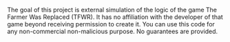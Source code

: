 The goal of this project is external simulation of the logic of the game The Farmer Was Replaced (TFWR).
It has no affiliation with the developer of that game beyond receiving permission to create it.
You can use this code for any non-commercial non-malicious purpose.
No guarantees are provided.
